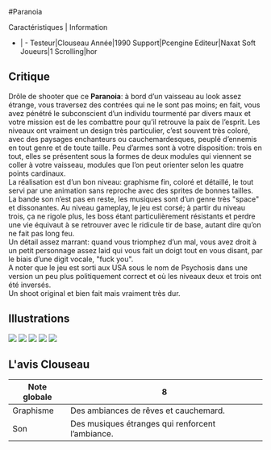 #Paranoia

Caractéristiques | Information
- | -
Testeur|Clouseau
Année|1990
Support|Pcengine
Editeur|Naxat Soft
Joueurs|1
Scrolling|hor

## Critique
Drôle de shooter que ce <b>Paranoia</b>: à bord d’un vaisseau au look assez étrange, vous traversez des contrées qui ne le sont pas moins; en fait, vous avez pénétré le subconscient d’un individu tourmenté par divers maux et votre mission est de les combattre pour qu’il retrouve la paix de l’esprit. Les niveaux ont vraiment un design très particulier, c’est souvent très coloré, avec des paysages enchanteurs ou cauchemardesques, peuplé d’ennemis en tout genre et de toute taille. Peu d’armes sont à votre disposition: trois en tout, elles se présentent sous la formes de deux modules qui viennent se coller à votre vaisseau, modules que l’on peut orienter selon les quatre points cardinaux.<br/>La réalisation est d’un bon niveau: graphisme fin, coloré et détaillé, le tout servi par une animation sans reproche avec des sprites de bonnes tailles. La bande son n’est pas en reste, les musiques sont d’un genre très "space" et dissonantes. Au niveau gameplay, le jeu est corsé; à partir du niveau trois, ça ne rigole plus, les boss étant particulièrement résistants et perdre une vie équivaut à se retrouver avec le ridicule tir de base, autant dire qu’on ne fait pas long feu.<br/>Un détail assez marrant: quand vous triomphez d’un mal, vous avez droit à un petit personnage assez laid qui vous fait un doigt tout en vous disant, par le biais d’une digit vocale, "fuck you".<br/>A noter que le jeu est sorti aux USA sous le nom de Psychosis dans une version un peu plus politiquement correct et où les niveaux deux et trois ont été inversés.<br/>Un shoot original et bien fait mais vraiment très dur.

## Illustrations
![](http://www.shmup.com/images/thumbs/paranoia_pce_1.jpg)
![](http://www.shmup.com/images/thumbs/paranoia_pce_2.jpg)
![](http://www.shmup.com/images/thumbs/paranoia_pce_3.jpg)
![](http://www.shmup.com/images/thumbs/)
![](http://www.shmup.com/images/thumbs/)

## L'avis Clouseau
Note globale|8
-|-
Graphisme|Des ambiances de rêves et cauchemard.
Son|Des musiques étranges qui renforcent l’ambiance.
